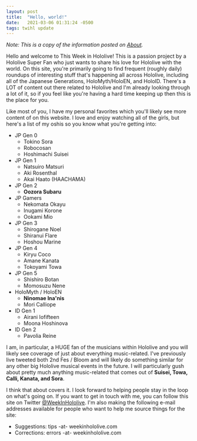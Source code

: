 ```yaml
---
layout: post
title:  "Hello, world!"
date:   2021-03-06 01:31:24 -0500
tags: twihl update
---
```

*Note: This is a copy of the information posted on [About](/about).*

Hello and welcome to This Week in Hololive! This is a passion project by a
Hololive Super Fan who just wants to share his love for Hololive with the world.
On this site, you're primarily going to find frequent (roughly daily) roundups
of interesting stuff that's happening all across Hololive, including all of the
Japanese Generations, HoloMyth/HoloEN, and HoloID. There's a LOT of content out
there related to Hololive and I'm already looking through a lot of it, so if you
feel like you're having a hard time keeping up then this is the place for you.

Like most of you, I have my personal favorites which you'll likely see more
content of on this website. I love and enjoy watching all of the girls, but
here's a list of my oshis so you know what you're getting into:

* JP Gen 0
    * Tokino Sora
    * Robocosan
    * Hoshimachi Suisei
* JP Gen 1
    * Natsuiro Matsuri
    * Aki Rosenthal
    * Akai Haato (HAACHAMA)
* JP Gen 2
    * **Oozora Subaru**
* JP Gamers
    * Nekomata Okayu
    * Inugami Korone
    * Ookami Mio
* JP Gen 3
    * Shirogane Noel
    * Shiranui Flare
    * Hoshou Marine
* JP Gen 4
    * Kiryu Coco
    * Amane Kanata
    * Tokoyami Towa
* JP Gen 5
    * Shishiro Botan
    * Momosuzu Nene
* HoloMyth / HoloEN
    * **Ninomae Ina'nis**
    * Mori Calliope
* ID Gen 1
    * Airani Iofifteen
    * Moona Hoshinova
* ID Gen 2
    * Pavolia Reine

I am, in particular, a HUGE fan of the musicians within Hololive and you will
likely see coverage of just about everything music-related. I've previously
live tweeted both 2nd Fes / Bloom and will likely do something similar for any
other big Hololive musical events in the future. I will particularly gush about
pretty much anything music-related that comes out of **Suisei, Towa, Calli,
Kanata, and Sora**.

I think that about covers it. I look forward to helping people stay in the loop
on what's going on. If you want to get in touch with me, you can follow this
site on Twitter [@WeekInHololive](https://twitter.com/WeekInHololive). I'm also
making the following e-mail addresses available for people who want to help me
source things for the site:

* Suggestions: tips -at- weekinhololive.com
* Corrections: errors -at- weekinhololive.com